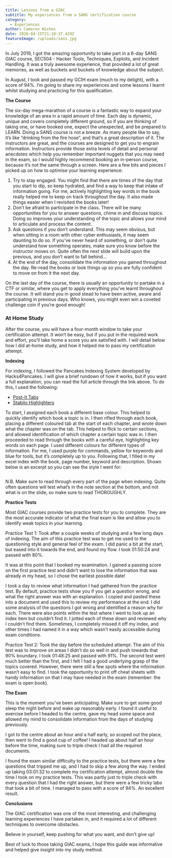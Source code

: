 ```yaml
---
title: Lessons from a GIAC
subtitle: My experiences from a SANS certification course
category:
  - Experiences
author: Cameron Wickes
date: 2020-04-15T21:18:37.429Z
featureImage: /uploads/sans.jpg
---
```

In July 2019, I got the amazing opportunity to take part in a 6-day SANS GIAC course, SEC504 - Hacker Tools, Techniques, Exploits, and Incident Handling. It was a truly awesome experience, that provided a lot of great memories, as well as buckets and buckets of knowledge about the subject. 

In August, I took and passed my GCIH exam (much to my delight), with a score of 94%. I’m going to share my experiences and some lessons I learnt whilst studying and practicing for this qualification.

**The Course** 

The six-day mega-marathon of a course is a fantastic way to expand your knowledge of an area in a rapid amount of time. Each day is dynamic, unique and covers completely different ground, so if you are thinking of taking one, or have booked one, expect the unexpected, and be prepared to LEARN. Doing a SANS course is not a breeze. As many people like to say, it’s like “drinking from the fire hose”, and that’s a great description of it. The instructors are great, and the courses are designed to get you to engrain information. Instructors provide those extra levels of detail and personal anecdotes which help you remember important nuggets that you may need in the exam, so I would highly recommend booking an in-person course, because it’s not the same through a screen. Here are a few bits and pieces I picked up on how to optimise your learning experience:

1. Try to stay engaged. You might find that there are times of the day that you start to dip, so keep hydrated, and find a way to keep that intake of information going. For me, actively highlighting key words in the book really helped me to keep on track throughout the day. It also made things easier when I revisited the books later!
2. Don’t be afraid to participate in the class. There will be many opportunities for you to answer questions, chime in and discuss topics. Doing so improves your understanding of the topic and allows your mind to articulate and process the content.
3. Ask questions if you don’t understand. This may seem obvious, but when sitting in a room with other cyber enthusiasts, it may seem daunting to do so. If you’ve never heard of something, or don’t quite understand how something operates, make sure you know before the instructor moves on. Quite often the next slide will build upon the previous, and you don’t want to fall behind…
4. At the end of the day, consolidate the information you gained throughout the day. Re-read the books or look things up so you are fully confident to move on from it the next day. 

On the last day of the course, there is usually an opportunity to partake in a CTF or similar, where you get to apply everything you’ve learnt throughout the course. It will stand you in good stead to have been active, aware and participating in previous days. Who knows, you might even win a coveted challenge coin if you’re good enough!

### **At Home Study**

After the course, you will have a four-month window to take your certification attempt. It won’t be easy, but if you put in the required work and effort, you’ll take home a score you are satisfied with. I will detail below how I did at-home study, and how it helped me to pass my certification attempt.

**Indexing** 

For indexing, I followed the Pancakes Indexing System developed by Hacks4Pancakes. I will give a brief rundown of how it works, but if you want a full explanation, you can read the full article through the link above. To do this, I used the following:

* [Post-It Tabs](https://www.amazon.co.uk/Post-Markers-Self-adhesive-document-assorted/dp/B00H2DNLUY/ref=sr_1_4?dchild=1&keywords=post+it+tabs&qid=1586908400&s=officeproduct&sr=1-4) 
* [Stabilo Highlighters](https://www.amazon.co.uk/Highlighter-STABILO-ORIGINAL-Assorted-Colours/dp/B01LXOQ1KJ/ref=sr_1_4?dchild=1&keywords=highlighters+pastel&qid=1586909532&s=officeproduct&sr=1-4)

To start, I assigned each book a different base colour. This helped to quickly identify which book a topic is in. I then rifled through each book, placing a different coloured tab at the start of each chapter, and wrote down what the chapter was on the tab. This helped to flick to certain sections, and allowed identification of which chapter a certain topic was in. I then proceeded to read through the books with a careful eye, highlighting key words on each page. I used different colours for different types of information. For me, I used purple for commands, yellow for keywords and blue for tools, but it’s completely up to you.
Following that, I filled in my excel index with the book, page number, keyword and description. Shown below is an excerpt so you can see the style I went for:

![]()

N.B. Make sure to read through every part of the page when indexing. Quite often questions will test what’s in the note section at the bottom, and not what is on the slide, so make sure to read THOROUGHLY.  

**Practice Tests**

Most GIAC courses provide two practice tests for you to complete. They are the most accurate indicator of what the final exam is like and allow you to identify weak topics in your learning. 

Practice Test 1: Took after a couple weeks of studying and a few long days of indexing. The aim of this practice test was to get me used to the questioning style and general feel of the exam. I did panic a bit at the start, but eased into it towards the end, and found my flow. I took 01:50:24 and passed with 80%.

It was at this point that I booked my examination. I gained a passing score on the first practice test and didn’t want to lose the information that was already in my head, so I chose the earliest possible date!

I took a day to review what information I had gathered from the practice test. By default, practice tests show you if you get a question wrong, and what the right answer was with an explanation. I copied and pasted these into a document and used this to review my performance at the end. I did some analysis of the questions I got wrong and identified a reason why for each. There were also points within the test where I went to look up an index item but couldn’t find it. I jotted each of these down and reviewed why I couldn’t find them. Sometimes, I completely missed it off my index, and other times I had named it in a way which wasn’t easily accessible during exam conditions.

Practice Test 2: Took the day before the scheduled attempt. The aim of this test was to improve on areas I didn’t do so well in and push towards that 90% boundary. I took 01:48:25 and passed with 91%. The second test went much better than the first, and I felt I had a good underlying grasp of the topics covered. However, there were still a few spots where the information wasn’t easy to find. I took the opportunity to print off cheat sheets with handy information on that I may have needed in the exam (remember: the exam is open book).

**The Exam** 

This is the moment you’ve been anticipating. Make sure to get some good sleep the night before and wake up reasonably early. I found it useful to exercise before I headed to the centre, gave my head some space and allowed my mind to consolidate information from the days of studying previously.

I got to the centre about an hour and a half early, so scoped out the place, then went to find a good cup of coffee! I headed up about half an hour before the time, making sure to triple check I had all the required documents. 

I found the exam similar difficulty to the practice tests, but there were a few questions that tripped me up, and I had to skip a few along the way. I ended up taking 03:01:32 to complete my certification attempt, almost double the time I took on my practice tests. This was partly just to triple check with every question that I had the right answer, but there were a few tricky labs that took a bit of time. I managed to pass with a score of 94%. An excellent result.

**Conclusions** 

The GIAC certification was one of the most interesting, and challenging learning experiences I have partaken in, and it required a lot of different techniques to overcome obstacles. 

Believe in yourself, keep pushing for what you want, and don’t give up!

Best of luck to those taking GIAC exams, I hope this guide was informative and helped give insight into my study method.